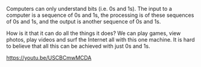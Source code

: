 Computers can only understand bits (i.e. 0s and 1s). The input to a computer is a sequence of 0s and 1s, the processing is of these sequences of 0s and 1s, and the output is another sequence of 0s and 1s.

How is it that it can do all the things it does? We can play games, view photos, play videos and surf the Internet all with this one machine. It is hard to believe that all this can be achieved with just 0s and 1s.

https://youtu.be/USCBCmwMCDA